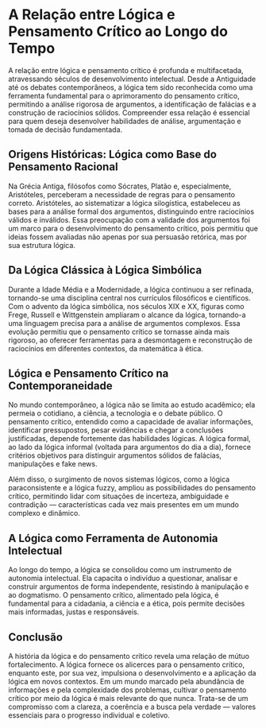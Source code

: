 # A Relação entre Lógica e Pensamento Crítico ao Longo do Tempo

A relação entre lógica e pensamento crítico é profunda e multifacetada, atravessando séculos de desenvolvimento intelectual. Desde a Antiguidade até os debates contemporâneos, a lógica tem sido reconhecida como uma ferramenta fundamental para o aprimoramento do pensamento crítico, permitindo a análise rigorosa de argumentos, a identificação de falácias e a construção de raciocínios sólidos. Compreender essa relação é essencial para quem deseja desenvolver habilidades de análise, argumentação e tomada de decisão fundamentada.

## Origens Históricas: Lógica como Base do Pensamento Racional

Na Grécia Antiga, filósofos como Sócrates, Platão e, especialmente, Aristóteles, perceberam a necessidade de regras para o pensamento correto. Aristóteles, ao sistematizar a lógica silogística, estabeleceu as bases para a análise formal dos argumentos, distinguindo entre raciocínios válidos e inválidos. Essa preocupação com a validade dos argumentos foi um marco para o desenvolvimento do pensamento crítico, pois permitiu que ideias fossem avaliadas não apenas por sua persuasão retórica, mas por sua estrutura lógica.

## Da Lógica Clássica à Lógica Simbólica

Durante a Idade Média e a Modernidade, a lógica continuou a ser refinada, tornando-se uma disciplina central nos currículos filosóficos e científicos. Com o advento da lógica simbólica, nos séculos XIX e XX, figuras como Frege, Russell e Wittgenstein ampliaram o alcance da lógica, tornando-a uma linguagem precisa para a análise de argumentos complexos. Essa evolução permitiu que o pensamento crítico se tornasse ainda mais rigoroso, ao oferecer ferramentas para a desmontagem e reconstrução de raciocínios em diferentes contextos, da matemática à ética.

## Lógica e Pensamento Crítico na Contemporaneidade

No mundo contemporâneo, a lógica não se limita ao estudo acadêmico; ela permeia o cotidiano, a ciência, a tecnologia e o debate público. O pensamento crítico, entendido como a capacidade de avaliar informações, identificar pressupostos, pesar evidências e chegar a conclusões justificadas, depende fortemente das habilidades lógicas. A lógica formal, ao lado da lógica informal (voltada para argumentos do dia a dia), fornece critérios objetivos para distinguir argumentos sólidos de falácias, manipulações e fake news.

Além disso, o surgimento de novos sistemas lógicos, como a lógica paraconsistente e a lógica fuzzy, ampliou as possibilidades do pensamento crítico, permitindo lidar com situações de incerteza, ambiguidade e contradição — características cada vez mais presentes em um mundo complexo e dinâmico.

## A Lógica como Ferramenta de Autonomia Intelectual

Ao longo do tempo, a lógica se consolidou como um instrumento de autonomia intelectual. Ela capacita o indivíduo a questionar, analisar e construir argumentos de forma independente, resistindo à manipulação e ao dogmatismo. O pensamento crítico, alimentado pela lógica, é fundamental para a cidadania, a ciência e a ética, pois permite decisões mais informadas, justas e responsáveis.

## Conclusão

A história da lógica e do pensamento crítico revela uma relação de mútuo fortalecimento. A lógica fornece os alicerces para o pensamento crítico, enquanto este, por sua vez, impulsiona o desenvolvimento e a aplicação da lógica em novos contextos. Em um mundo marcado pela abundância de informações e pela complexidade dos problemas, cultivar o pensamento crítico por meio da lógica é mais relevante do que nunca. Trata-se de um compromisso com a clareza, a coerência e a busca pela verdade — valores essenciais para o progresso individual e coletivo.